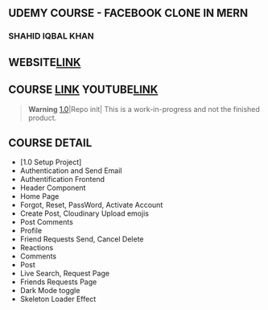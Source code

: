 ##  UDEMY COURSE - FACEBOOK CLONE IN MERN 
### SHAHID IQBAL KHAN
WEBSITE[LINK](https:/sik-facebook.vercel.app)
------------------------------
COURSE [LINK](https://www.udemy.com/course/build-facebook-clone-and-master-react-js-mern-stack-2022/)
YOUTUBE[LINK](https://youtu.be/z1UMKqMN3VQ)
------------------------------

> **Warning** [1.0](✓)|Repo init|
> This is a work-in-progress and not the finished product.
>
## COURSE DETAIL	
-	[1.0 Setup Project]
-	Authentication and Send Email
-	Authentification Frontend
-	Header  Component
-	Home Page
-	Forgot, Reset, PassWord, Activate Account
-	Create Post, Cloudinary Upload emojis
-	Post Comments
-	Profile
-	Friend Requests Send, Cancel Delete
-	Reactions
-	Comments
-	Post
-	Live Search, Request Page
-	Friends Requests Page
-	Dark Mode toggle
-	Skeleton Loader Effect
